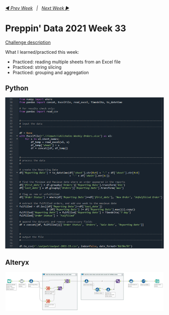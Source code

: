 <h6><a href="..\preppin-data-2021-32\README.md">◀  Prev Week</a>&nbsp;&nbsp;&nbsp;|&nbsp;&nbsp;&nbsp;<a href="..\preppin-data-2021-34\README.md">Next Week  ▶</a></h6>

# Preppin' Data 2021 Week 33

[Challenge description](https://preppindata.blogspot.com/2021/08/2021-week-33-excelling-at-adding-one.html)

What I learned/practiced this week:
* Practiced: reading multiple sheets from an Excel file
* Practiced: string slicing
* Practiced: grouping and aggregation

## Python
<a href="preppin-data-2021-33.py">
<img src="img-python-code-2021-33.png?raw=true" alt="Python code">
</a>

## Alteryx
<a href="preppin-data-2021-33.yxzp">
<img src="img-alteryx-2021-33.png?raw=true" alt="Alteryx workflow">
</a>
